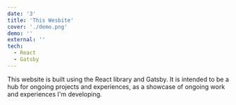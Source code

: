 ```yaml
---
date: '3'
title: 'This Wesbite'
cover: './demo.png'
demo: ''
external: ''
tech:
  - React
  - Gatsby
---
```


This website is built using the React library and Gatsby. It is intended to be a hub for ongoing projects and experiences, as a showcase of ongoing work and experiences I'm developing.
